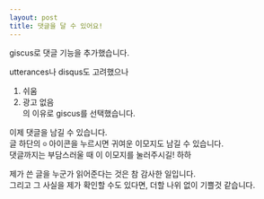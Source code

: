 ```yaml
---
layout: post
title: 댓글을 달 수 있어요!
---
```


giscus로 댓글 기능을 추가했습니다.

utterances나 disqus도 고려했으나  
  1. 쉬움  
  2. 광고 없음  
의 이유로 giscus를 선택했습니다.  

이제 댓글을 남길 수 있습니다.  
글 하단의 `☺︎` 아이콘을 누르시면 귀여운 이모지도 남길 수 있습니다.  
댓글까지는 부담스러울 때 이 이모지를 눌러주시길! 하하

제가 쓴 글을 누군가 읽어준다는 것은 참 감사한 일입니다.  
그리고 그 사실을 제가 확인할 수도 있다면, 더할 나위 없이 기쁠것 같습니다. 
